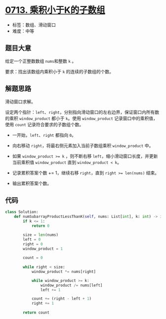 # [0713. 乘积小于K的子数组](https://leetcode-cn.com/problems/subarray-product-less-than-k/)

- 标签：数组、滑动窗口
- 难度：中等

## 题目大意

给定一个正整数数组 `nums`和整数 `k` 。

要求：找出该数组内乘积小于 `k` 的连续的子数组的个数。

## 解题思路

滑动窗口求解。

设定两个指针：`left`、`right`，分别指向滑动窗口的左右边界，保证窗口内所有数的乘积 `window_product` 都小于 `k`。使用 `window_product` 记录窗口中的乘积值，使用 `count` 记录符合要求的子数组个数。

- 一开始，`left`、`right` 都指向 `0`。

- 向右移动 `right`，将最右侧元素加入当前子数组乘积 `window_product` 中。

- 如果 `window_product >= k` ，则不断右移 `left`，缩小滑动窗口长度，并更新当前乘积值 `window_product`  直到 `window_product < k`。
- 记录累积答案个数 += 1，继续右移 `right`，直到 `right >= len(nums)` 结束。
- 输出累积答案个数。

## 代码

```Python
class Solution:
    def numSubarrayProductLessThanK(self, nums: List[int], k: int) -> int:
        if k <= 1:
            return 0

        size = len(nums)
        left = 0
        right = 0
        window_product = 1
        
        count = 0
        
        while right < size:
            window_product *= nums[right]

            while window_product >= k:
                window_product /= nums[left]
                left += 1

            count += (right - left + 1)
            right += 1
            
        return count
```

